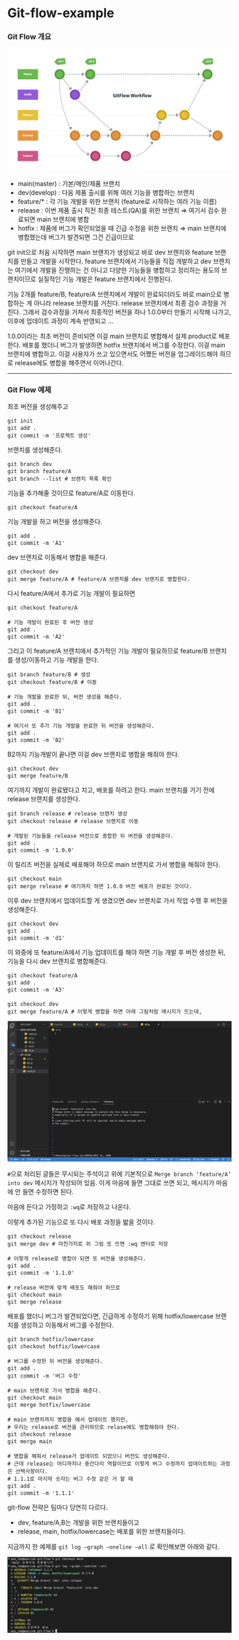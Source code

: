 # Git-flow-example

### Git Flow 개요 

![](./images/beautiful-gitflow-workflow-diagram.png)

- main(master) : 기본/메인/제품 브랜치 
- dev(develop) : 다음 제품 출시를 위해 여러 기능을 병합하는 브랜치 
- feature/* : 각 기능 개발을 위한 브랜치 (feature로 시작하는 여러 기능 이름) 
- release : 이번 제품 출시 직전 최종 테스트(QA)를 위한 브랜치 ⇒ 여기서 검수 완료되면 main 브랜치에 병합 
- hotfix : 제품에 버그가 확인되었을 때 긴급 수정을 위한 브랜치  ⇒ main 브랜치에 병합했는데 버그가 발견되면 그건 긴급이므로

git init으로 처음 시작하면 main 브랜치가 생성되고 바로 dev 브랜치와 feature 브랜치를 만들고 개발을 시작한다. 
feature 브랜치에서 기능들을 직접 개발하고 dev 브랜치는 여기에서 개발을 진행하는 건 아니고 
다양한 기능들을 병합하고 정리하는 용도의 브랜치이므로 실질적인 기능 개발은 feature 브랜치에서 진행된다. 

기능 2개를 feature/B, feature/A 브랜치에서 개발이 완료되더라도 바로 main으로 병합하는 게 아니라 release 브랜치를 거친다. 
release 브랜치에서 최종 검수 과정을 거친다. 그래서 검수과정을 거쳐서 최종적인 버전을 하나 1.0.0부터 만들기 시작해 나가고, 이후에 업데이트 과정이 계속 반영되고 … 

1.0.0이라는 최초 버전이 준비되면 이걸 main 브랜치로 병합해서 실제 product로 배포한다. 
배포를 했더니 버그가 발생하면 hotfix 브랜치에서 버그를 수정한다. 이걸 main 브랜치에 병합하고. 
이걸 사용자가 쓰고 있으면서도 어쨌든 버전을 업그레이드해야 하므로 release에도 병합을 해주면서 이어나간다.

---

### Git Flow 예제

최초 버전을 생성해주고 
```shell
git init 
git add .
git commit -m '프로젝트 생성'
```

브랜치를 생성해준다.
```shell
git branch dev
git branch feature/A
git branch --list # 브랜치 목록 확인 
```

기능을 추가해줄 것이므로 feature/A로 이동한다.
```shell
git checkout feature/A
```
기능 개발을 하고 버전을 생성해준다. 
```shell
git add . 
git commit -m 'A1'
```

dev 브랜치로 이동해서 병합을 해준다.
```shell
git checkout dev
git merge feature/A # feature/A 브랜치를 dev 브랜치로 병합한다. 
```

다시 feature/A에서 추가로 기능 개발이 필요하면
```shell
git checkout feature/A

# 기능 개발이 완료된 후 버전 생성 
git add .
git commit -m 'A2'
```

그리고 이 feature/A 브랜치에서 추가적인 기능 개발이 필요하므로 feature/B 브랜치를 생성/이동하고 기능 개발을 한다. 
```shell
git branch feature/B # 생성
git checkout feature/B # 이동 

# 기능 개발을 완료한 뒤, 버전 생성을 해준다. 
git add .
git commit -m 'B1'

# 여기서 또 추가 기능 개발을 완료한 뒤 버전을 생성해준다. 
git add .
git commit -m 'B2'
```

B2까지 기능개발이 끝나면 이걸 dev 브랜치로 병합을 해줘야 한다. 
```shell
git checkout dev
git merge feature/B
```

여기까지 개발이 완료됐다고 치고, 배포를 하려고 한다. main 브랜치를 가기 전에 release 브랜치를 생성한다.
```shell
git branch release # release 브랜치 생성 
git checkout release # release 브랜치로 이동

# 개발된 기능들을 release 버전으로 종합한 뒤 버전을 생성해준다. 
git add .
git commit -m '1.0.0'
```

이 릴리즈 버전을 실제로 배포해야 하므로 main 브랜치로 가서 병합을 해줘야 한다.
```shell
git checkout main 
git merge release # 여기까지 하면 1.0.0 버전 배포가 완료된 것이다. 
```

이후 dev 브랜치에서 업데이트할 게 생겼으면 dev 브랜치로 가서 작업 수행 후 버전을 생성해준다.
```shell
git checkout dev 
git add .
git commit -m 'd1'
```

이 와중에 또 feature/A에서 기능 업데이트를 해야 하면 기능 개발 후 버전 생성한 뒤, 기능을 다시 dev 브랜치로 병합해준다. 
```shell
git checkout feature/A
git add .
git commit -m 'A3'

git checkout dev 
git merge feature/A # 이렇게 병합을 하면 아래 그림처럼 메시지가 뜨는데, 
```

![](./images/merge-message.png)

`#`으로 처리된 글들은 무시되는 주석이고 
위에 기본적으로 `Merge branch ‘feature/A’ into dev` 메시지가 작성되어 있음. 
이게 마음에 들면 그대로 쓰면 되고, 메시지가 마음에 안 들면 수정하면 된다. 

마음에 든다고 가정하고 `:wq`로 저장하고 나온다.

이렇게 추가된 기능으로 또 다시 배포 과정을 밟을 것이다.
```shell
git checkout release
git merge dev # 마찬가지로 위 그림 또 뜨면 :wq 엔터로 저장

# 이렇게 release로 병합이 되면 또 버전을 생성해준다. 
git add .
git commit -m '1.1.0'

# release 버전에 맞게 배포도 해줘야 하므로 
git checkout main 
git merge release 
```

배포를 했더니 버그가 발견되었다면, 긴급하게 수정하기 위해 hotfix/lowercase 브랜치를 생성하고 이동해서 버그를 수정한다. 

```shell
git branch hotfix/lowercase
git checkout hotfix/lowercase 

# 버그를 수정한 뒤 버전을 생성해준다. 
git add .
git commit -m '버그 수정'

# main 브랜치로 가서 병합을 해준다. 
git checkout main 
git merge hotfix/lowercase

# main 브랜치까지 병합을 해서 업데이트 했지만, 
# 우리는 release로 버전을 관리하므로 relase에도 병합해줘야 한다. 
git checkout release 
git merge main 

# 병합을 해줘서 release가 업데이트 되었으니 버전도 생성해준다. 
# 근데 release는 어디까지나 중간다리 역할이므로 이렇게 버그 수정까지 업데이트하는 과정은 선택사항이다.
# 1.1.1로 마지막 숫자는 버그 수정 같은 거 할 때 
git add .
git commit -m '1.1.1'

```

git-flow 전략은 팀마다 당연히 다르다. 

- dev, feature/A,B는 개발을 위한 브랜치들이고 
- release, main, hotfix/lowercase는 배포를 위한 브랜치들이다. 

지금까지 한 예제를 `git log —graph —oneline —all` 로 확인해보면 아래와 같다.

![](./images/result-graph.png)

